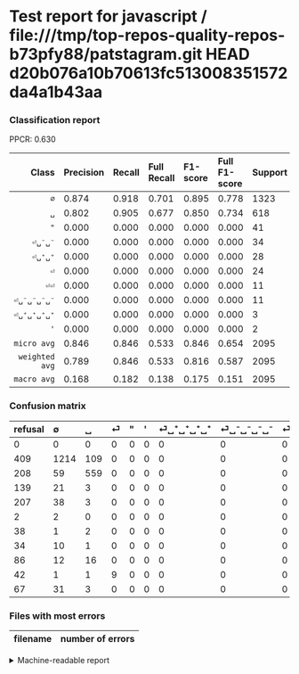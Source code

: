 # Test report for javascript / file:///tmp/top-repos-quality-repos-b73pfy88/patstagram.git HEAD d20b076a10b70613fc513008351572da4a1b43aa

### Classification report

PPCR: 0.630

| Class | Precision | Recall | Full Recall | F1-score | Full F1-score | Support | Full Support | PPCR |
|------:|:----------|:-------|:------------|:---------|:---------|:--------|:-------------|:-----|
| `∅` | 0.874| 0.918| 0.701| 0.895| 0.778| 1323| 1732| 0.764 |
| `␣` | 0.802| 0.905| 0.677| 0.850| 0.734| 618| 826| 0.748 |
| `"` | 0.000| 0.000| 0.000| 0.000| 0.000| 41| 248| 0.165 |
| `⏎␣⁻␣⁻` | 0.000| 0.000| 0.000| 0.000| 0.000| 34| 101| 0.337 |
| `⏎␣⁺␣⁺` | 0.000| 0.000| 0.000| 0.000| 0.000| 28| 114| 0.246 |
| `⏎` | 0.000| 0.000| 0.000| 0.000| 0.000| 24| 163| 0.147 |
| `⏎⏎` | 0.000| 0.000| 0.000| 0.000| 0.000| 11| 53| 0.208 |
| `⏎␣⁻␣⁻␣⁻␣⁻` | 0.000| 0.000| 0.000| 0.000| 0.000| 11| 45| 0.244 |
| `⏎␣⁺␣⁺␣⁺␣⁺` | 0.000| 0.000| 0.000| 0.000| 0.000| 3| 41| 0.073 |
| `'` | 0.000| 0.000| 0.000| 0.000| 0.000| 2| 4| 0.500 |
| `micro avg` | 0.846| 0.846| 0.533| 0.846| 0.654| 2095| 3327| 0.630 |
| `weighted avg` | 0.789| 0.846| 0.533| 0.816| 0.587| 2095| 3327| 0.630 |
| `macro avg` | 0.168| 0.182| 0.138| 0.175| 0.151| 2095| 3327| 0.630 |

### Confusion matrix

|refusal|  ∅| ␣| ⏎| "| '| ⏎␣⁺␣⁺␣⁺␣⁺| ⏎␣⁻␣⁻␣⁻␣⁻| ⏎␣⁺␣⁺| ⏎⏎| ⏎␣⁻␣⁻| 
|:---|:---|:---|:---|:---|:---|:---|:---|:---|:---|:---|
|0 |0 |0 |0 |0 |0 |0 |0 |0 |0 |0 |
|409 |1214 |109 |0 |0 |0 |0 |0 |0 |0 |0 |
|208 |59 |559 |0 |0 |0 |0 |0 |0 |0 |0 |
|139 |21 |3 |0 |0 |0 |0 |0 |0 |0 |0 |
|207 |38 |3 |0 |0 |0 |0 |0 |0 |0 |0 |
|2 |2 |0 |0 |0 |0 |0 |0 |0 |0 |0 |
|38 |1 |2 |0 |0 |0 |0 |0 |0 |0 |0 |
|34 |10 |1 |0 |0 |0 |0 |0 |0 |0 |0 |
|86 |12 |16 |0 |0 |0 |0 |0 |0 |0 |0 |
|42 |1 |1 |9 |0 |0 |0 |0 |0 |0 |0 |
|67 |31 |3 |0 |0 |0 |0 |0 |0 |0 |0 |

### Files with most errors

| filename | number of errors|
|:----:|:-----|

<details>
    <summary>Machine-readable report</summary>
```json
{
  "cl_report": {"\"": {"f1-score": 0.0, "precision": 0.0, "recall": 0.0, "support": 41}, "\u0027": {"f1-score": 0.0, "precision": 0.0, "recall": 0.0, "support": 2}, "macro avg": {"f1-score": 0.17454703500566415, "precision": 0.16760186875150418, "recall": 0.182214223337663, "support": 2095}, "micro avg": {"f1-score": 0.8463007159904534, "precision": 0.8463007159904534, "recall": 0.8463007159904534, "support": 2095}, "weighted avg": {"f1-score": 0.8161686122704945, "precision": 0.7885234628715175, "recall": 0.8463007159904534, "support": 2095}, "\u2205": {"f1-score": 0.8952802359882005, "precision": 0.8740100791936645, "recall": 0.9176114890400605, "support": 1323}, "\u23ce": {"f1-score": 0.0, "precision": 0.0, "recall": 0.0, "support": 24}, "\u23ce\u23ce": {"f1-score": 0.0, "precision": 0.0, "recall": 0.0, "support": 11}, "\u23ce\u2423\u207a\u2423\u207a": {"f1-score": 0.0, "precision": 0.0, "recall": 0.0, "support": 28}, "\u23ce\u2423\u207a\u2423\u207a\u2423\u207a\u2423\u207a": {"f1-score": 0.0, "precision": 0.0, "recall": 0.0, "support": 3}, "\u23ce\u2423\u207b\u2423\u207b": {"f1-score": 0.0, "precision": 0.0, "recall": 0.0, "support": 34}, "\u23ce\u2423\u207b\u2423\u207b\u2423\u207b\u2423\u207b": {"f1-score": 0.0, "precision": 0.0, "recall": 0.0, "support": 11}, "\u2423": {"f1-score": 0.8501901140684411, "precision": 0.8020086083213773, "recall": 0.9045307443365695, "support": 618}},
  "cl_report_full": {"\"": {"f1-score": 0.0, "precision": 0.0, "recall": 0.0, "support": 248}, "\u0027": {"f1-score": 0.0, "precision": 0.0, "recall": 0.0, "support": 4}, "macro avg": {"f1-score": 0.1512033262063294, "precision": 0.16760186875150418, "recall": 0.1377679235470757, "support": 3327}, "micro avg": {"f1-score": 0.6540022132054593, "precision": 0.8463007159904534, "recall": 0.5329125338142471, "support": 3327}, "weighted avg": {"f1-score": 0.5872459916522925, "precision": 0.654116191054068, "recall": 0.5329125338142471, "support": 3327}, "\u2205": {"f1-score": 0.7779557834027555, "precision": 0.8740100791936645, "recall": 0.7009237875288684, "support": 1732}, "\u23ce": {"f1-score": 0.0, "precision": 0.0, "recall": 0.0, "support": 163}, "\u23ce\u23ce": {"f1-score": 0.0, "precision": 0.0, "recall": 0.0, "support": 53}, "\u23ce\u2423\u207a\u2423\u207a": {"f1-score": 0.0, "precision": 0.0, "recall": 0.0, "support": 114}, "\u23ce\u2423\u207a\u2423\u207a\u2423\u207a\u2423\u207a": {"f1-score": 0.0, "precision": 0.0, "recall": 0.0, "support": 41}, "\u23ce\u2423\u207b\u2423\u207b": {"f1-score": 0.0, "precision": 0.0, "recall": 0.0, "support": 101}, "\u23ce\u2423\u207b\u2423\u207b\u2423\u207b\u2423\u207b": {"f1-score": 0.0, "precision": 0.0, "recall": 0.0, "support": 45}, "\u2423": {"f1-score": 0.7340774786605384, "precision": 0.8020086083213773, "recall": 0.6767554479418886, "support": 826}},
  "ppcr": 0.6296964232040878
}
```
</details>
